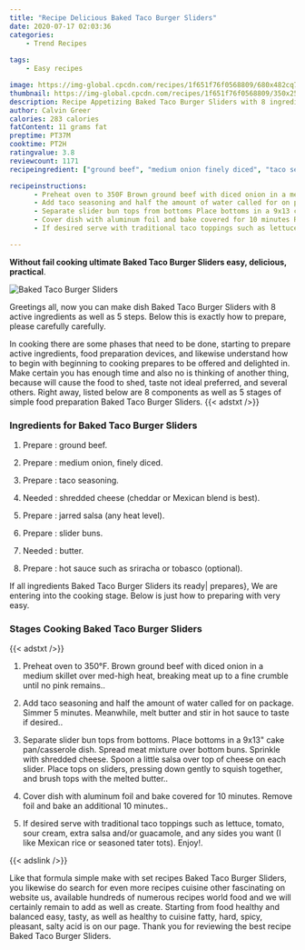 ```yaml
---
title: "Recipe Delicious Baked Taco Burger Sliders"
date: 2020-07-17 02:03:36
categories:
    - Trend Recipes
    
tags:
    - Easy recipes

image: https://img-global.cpcdn.com/recipes/1f651f76f0568809/680x482cq70/baked-taco-burger-sliders-recipe-main-photo.jpg
thumbnail: https://img-global.cpcdn.com/recipes/1f651f76f0568809/350x250cq70/baked-taco-burger-sliders-recipe-main-photo.jpg
description: Recipe Appetizing Baked Taco Burger Sliders with 8 ingredients and 5 stages of easy cooking.
author: Calvin Greer
calories: 283 calories
fatContent: 11 grams fat
preptime: PT37M
cooktime: PT2H
ratingvalue: 3.8
reviewcount: 1171
recipeingredient: ["ground beef", "medium onion finely diced", "taco seasoning", "shredded cheese cheddar or Mexican blend is best", "jarred salsa any heat level", "slider buns", "butter", "hot sauce such as sriracha or tobasco optional"]

recipeinstructions: 
      - Preheat oven to 350F Brown ground beef with diced onion in a medium skillet over medhigh heat breaking meat up to a fine crumble until no pink remains 
      - Add taco seasoning and half the amount of water called for on package Simmer 5 minutes Meanwhile melt butter and stir in hot sauce to taste if desired 
      - Separate slider bun tops from bottoms Place bottoms in a 9x13 cake pancasserole dish Spread meat mixture over bottom buns Sprinkle with shredded cheese Spoon a little salsa over top of cheese on each slider Place tops on sliders pressing down gently to squish together and brush tops with the melted butter 
      - Cover dish with aluminum foil and bake covered for 10 minutes Remove foil and bake an additional 10 minutes 
      - If desired serve with traditional taco toppings such as lettuce tomato sour cream extra salsa andor guacamole and any sides you want I like Mexican rice or seasoned tater tots Enjoy

---
```




**Without fail cooking ultimate Baked Taco Burger Sliders easy, delicious, practical**. 


![Baked Taco Burger Sliders](https://img-global.cpcdn.com/recipes/1f651f76f0568809/680x482cq70/baked-taco-burger-sliders-recipe-main-photo.jpg "Baked Taco Burger Sliders")




Greetings all, now you can make dish Baked Taco Burger Sliders with 8 active ingredients as well as 5 steps. Below this is exactly how to prepare, please carefully carefully.

In cooking there are some phases that need to be done, starting to prepare active ingredients, food preparation devices, and likewise understand how to begin with beginning to cooking prepares to be offered and delighted in. Make certain you has enough time and also no is thinking of another thing, because will cause the food to shed, taste not ideal preferred, and several others. Right away, listed below are 8 components as well as 5 stages of simple food preparation Baked Taco Burger Sliders.
{{< adstxt />}}

### Ingredients for Baked Taco Burger Sliders


1. Prepare  : ground beef.

1. Prepare  : medium onion, finely diced.

1. Prepare  : taco seasoning.

1. Needed  : shredded cheese (cheddar or Mexican blend is best).

1. Prepare  : jarred salsa (any heat level).

1. Prepare  : slider buns.

1. Needed  : butter.

1. Prepare  : hot sauce such as sriracha or tobasco (optional).



If all ingredients Baked Taco Burger Sliders its ready| prepares}, We are entering into the cooking stage. Below is just how to preparing with very easy.

### Stages Cooking Baked Taco Burger Sliders

{{< adstxt />}}


1. Preheat oven to 350°F. Brown ground beef with diced onion in a medium skillet over med-high heat, breaking meat up to a fine crumble until no pink remains..



1. Add taco seasoning and half the amount of water called for on package. Simmer 5 minutes. Meanwhile, melt butter and stir in hot sauce to taste if desired..



1. Separate slider bun tops from bottoms. Place bottoms in a 9x13&#34; cake pan/casserole dish. Spread meat mixture over bottom buns. Sprinkle with shredded cheese. Spoon a little salsa over top of cheese on each slider. Place tops on sliders, pressing down gently to squish together, and brush tops with the melted butter..



1. Cover dish with aluminum foil and bake covered for 10 minutes. Remove foil and bake an additional 10 minutes..



1. If desired serve with traditional taco toppings such as lettuce, tomato, sour cream, extra salsa and/or guacamole, and any sides you want (I like Mexican rice or seasoned tater tots). Enjoy!.





{{< adslink />}}

Like that formula simple make with set recipes Baked Taco Burger Sliders, you likewise do search for even more recipes cuisine other fascinating on website us, available hundreds of numerous recipes world food and we will certainly remain to add as well as create. Starting from food healthy and balanced easy, tasty, as well as healthy to cuisine fatty, hard, spicy, pleasant, salty acid is on our page. Thank you for reviewing the best recipe Baked Taco Burger Sliders.
